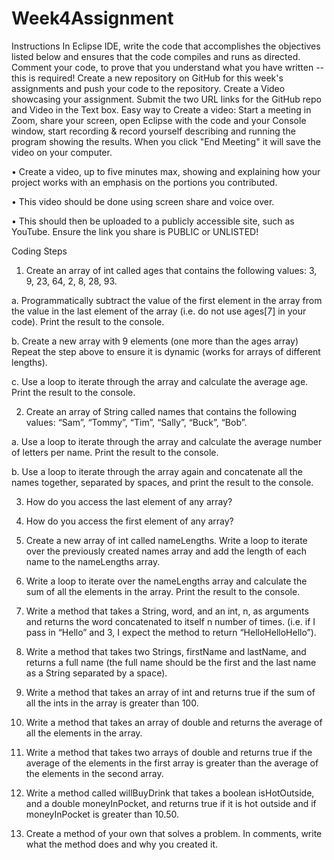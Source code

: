 # Week4Assignment
Instructions
In Eclipse IDE, write the code that accomplishes the objectives listed below and ensures that the code compiles and runs as directed.
Comment your code, to prove that you understand what you have written -- this is required!
Create a new repository on GitHub for this week's assignments and push your code to the repository.
Create a Video showcasing your assignment.
Submit the two URL links for the GitHub repo and Video in the Text box.
Easy way to Create a video:  Start a meeting in Zoom, share your screen, open Eclipse with the code and your Console window, start recording & record yourself describing and running the program showing the results. When you click "End Meeting" it will save the video on your computer.

• Create a video, up to five minutes max, showing and explaining how your project works with an emphasis on the portions you contributed.

• This video should be done using screen share and voice over.  

• This should then be uploaded to a publicly accessible site, such as YouTube. Ensure the link you share is PUBLIC or UNLISTED!


Coding Steps
1. Create an array of int called ages that contains the following values: 3, 9, 23, 64, 2, 8, 28, 93.

a. Programmatically subtract the value of the first element in the array from the value in the last element of the array (i.e. do not use ages[7] in your code). Print the result to the console.  

b. Create a new array with 9 elements (one more than the ages array)  Repeat the step above to ensure it is dynamic (works for arrays of different lengths).

c. Use a loop to iterate through the array and calculate the average age. Print the result to the console.

2. Create an array of String called names that contains the following values: “Sam”, “Tommy”, “Tim”, “Sally”, “Buck”, “Bob”.

a. Use a loop to iterate through the array and calculate the average number of letters per name. Print the result to the console.

b. Use a loop to iterate through the array again and concatenate all the names together, separated by spaces, and print the result to the console.

3. How do you access the last element of any array?

4. How do you access the first element of any array?

5. Create a new array of int called nameLengths. Write a loop to iterate over the previously created names array and add the length of each name to the nameLengths array.

6. Write a loop to iterate over the nameLengths array and calculate the sum of all the elements in the array. Print the result to the console.

7. Write a method that takes a String, word, and an int, n, as arguments and returns the word concatenated to itself n number of times. (i.e. if I pass in “Hello” and 3, I expect the method to return “HelloHelloHello”).

8. Write a method that takes two Strings, firstName and lastName, and returns a full name (the full name should be the first and the last name as a String separated by a space).

9. Write a method that takes an array of int and returns true if the sum of all the ints in the array is greater than 100.

10. Write a method that takes an array of double and returns the average of all the elements in the array.

11. Write a method that takes two arrays of double and returns true if the average of the elements in the first array is greater than the average of the elements in the second array.

12. Write a method called willBuyDrink that takes a boolean isHotOutside, and a double moneyInPocket, and returns true if it is hot outside and if moneyInPocket is greater than 10.50.

13. Create a method of your own that solves a problem. In comments, write what the method does and why you created it.
